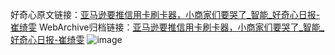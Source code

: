 好奇心原文链接：[亚马逊要推信用卡刷卡器，小商家们要哭了_智能_好奇心日报-崔绮雯](https://www.qdaily.com/articles/1629.html)
WebArchive归档链接：[亚马逊要推信用卡刷卡器，小商家们要哭了_智能_好奇心日报-崔绮雯](http://web.archive.org/web/20190623145948/https://www.qdaily.com/articles/1629.html)
![image](http://ww3.sinaimg.cn/large/007d5XDply1g3v4ilo3xuj30u02nb1kx)